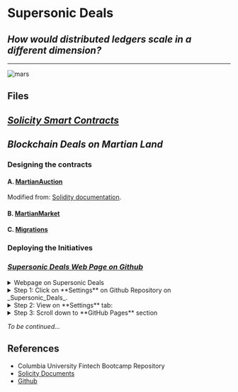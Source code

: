 # **Supersonic Deals**

## _How would distributed ledgers scale in a different dimension?_

---

![mars](https://image.shutterstock.com/image-photo/silhouette-astronaut-standing-on-rocky-600w-1049625047.jpg)

## **Files**

## _**[Solicity Smart Contracts](Mars/contracts)**_

## _**Blockchain Deals on Martian Land**_

### Designing the contracts

#### A. [MartianAuction](Mars/contracts/MartianAuction.sol)

Modified from:
[Solidity documentation](https://solidity.readthedocs.io/en/v0.5.10/solidity-by-example.html?highlight=auction#id2).

#### B. [MartianMarket](Mars/contracts/MartianMarket.sol)

#### C. [Migrations](Mars/contracts/Migrations.sol)

### Deploying the Initiatives

### _**[Supersonic Deals Web Page on Github](https://ava33343.github.io/Supersonic_Deals/)**_

<details><summary>
Webpage on Supersonic Deals
</summary>

![mars_webpage](Mars/images/mars_webpage.png)

</details>

<details><summary>
Step 1: Click on **Settings** on Github Repository on _Supersonic_Deals_.
</summary>

![github_repo](Mars/images/github_repo.png)

</details>

<details><summary>
Step 2: View on **Settings** tab:
</summary>

![github_settings](Mars/images/github_settings.png)

</details>

<details><summary>
Step 3: Scroll down to **GitHub Pages** section
</summary>

* Source: Select _master branch_ 
* Theme Chooser: Modernist here (you may absolutely select any theme as you wish!)
![github_pages](Mars/images/github_pages.png)

</details>


_To be continued..._


## References

* Columbia University Fintech Bootcamp Repository
* [Solicity Documents](https://solidity.readthedocs.io/en/v0.5.10/solidity-by-example.html?highlight=auction#id2)
* [Github](https://github.com)